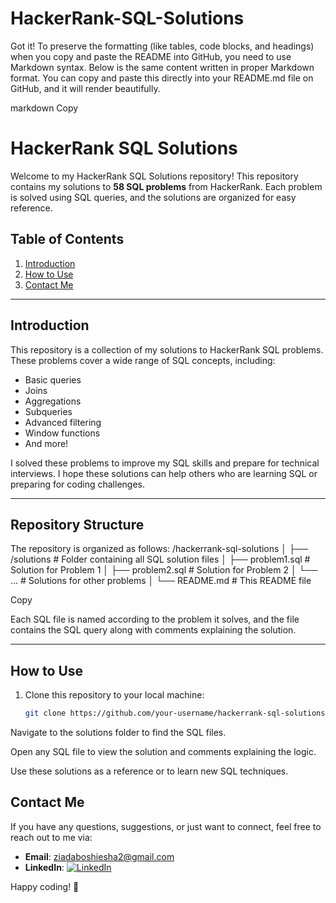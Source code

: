 # HackerRank-SQL-Solutions


Got it! To preserve the formatting (like tables, code blocks, and headings) when you copy and paste the README into GitHub, you need to use Markdown syntax. Below is the same content written in proper Markdown format. You can copy and paste this directly into your README.md file on GitHub, and it will render beautifully.

markdown
Copy
# HackerRank SQL Solutions

Welcome to my HackerRank SQL Solutions repository! This repository contains my solutions to **58 SQL problems** from HackerRank. Each problem is solved using SQL queries, and the solutions are organized for easy reference.

## Table of Contents
1. [Introduction](#introduction)
2. [How to Use](#how-to-use)
3. [Contact Me](#contact-me)

---

## Introduction
This repository is a collection of my solutions to HackerRank SQL problems. These problems cover a wide range of SQL concepts, including:
- Basic queries
- Joins
- Aggregations
- Subqueries
- Advanced filtering
- Window functions
- And more!

I solved these problems to improve my SQL skills and prepare for technical interviews. I hope these solutions can help others who are learning SQL or preparing for coding challenges.

---

## Repository Structure
The repository is organized as follows:
/hackerrank-sql-solutions
│
├── /solutions # Folder containing all SQL solution files
│ ├── problem1.sql # Solution for Problem 1
│ ├── problem2.sql # Solution for Problem 2
│ └── ... # Solutions for other problems
│
└── README.md # This README file

Copy

Each SQL file is named according to the problem it solves, and the file contains the SQL query along with comments explaining the solution.


---

## How to Use
1. Clone this repository to your local machine:
   ```bash
   git clone https://github.com/your-username/hackerrank-sql-solutions.git
Navigate to the solutions folder to find the SQL files.

Open any SQL file to view the solution and comments explaining the logic.

Use these solutions as a reference or to learn new SQL techniques.

## Contact Me
If you have any questions, suggestions, or just want to connect, feel free to reach out to me via:
- **Email**: [ziadaboshiesha2@gmail.com](mailto:ziadaboshiesha2@gmail.com)
- **LinkedIn**: [![LinkedIn](https://img.icons8.com/color/48/000000/linkedin.png)](https://www.linkedin.com/in/ziad-mohamed-029b69281/)


Happy coding! 🚀
